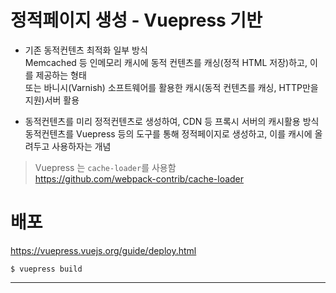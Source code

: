 # 정적페이지 생성 - Vuepress 기반

- 기존 동적컨텐츠 최적화 일부 방식  
Memcached 등 인메모리 캐시에 동적 컨텐츠를 캐싱(정적 HTML 저장)하고, 이를 제공하는 형태  
또는 바니시(Varnish) 소프트웨어를 활용한 캐시(동적 컨텐츠를 캐싱, HTTP만을 지원)서버 활용
  
- 동적컨텐츠를 미리 정적컨텐츠로 생성하여, CDN 등 프록시 서버의 캐시활용 방식  
동적컨텐츠를 Vuepress 등의 도구를 통해 정적페이지로 생성하고, 이를 캐시에 올려두고 사용하자는 개념  
  
> Vuepress 는 `cache-loader`를 사용함  
https://github.com/webpack-contrib/cache-loader  
  

# 배포
https://vuepress.vuejs.org/guide/deploy.html  
```
$ vuepress build
```

-----

